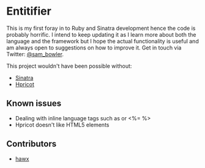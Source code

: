 Entitifier
===========

This is my first foray in to Ruby and Sinatra development hence the code is probably horrific. I intend to keep updating it as I learn more about both the language and the framework but I hope the actual functionality is useful and am always open to suggestions on how to improve it. Get in touch via Twitter: [@sam_bowler](http://twitter.com/sam_bowler).

This project wouldn't have been possible without:

- [Sinatra](http://wwww.sinatrarb.com)
- [Hpricot](http://hpricot.com)

Known issues
-----------

- Dealing with inline language tags such as <?php ?> or <%= %>
- Hpricot doesn't like HTML5 elements

Contributors
----------

- [hawx](https://github.com/hawx)